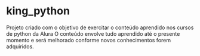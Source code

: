 # king_python
Projeto criado com o objetivo de exercitar o conteúdo aprendido nos cursos de python da Alura
O conteúdo envolve tudo aprendido até o presente momento e será melhorado conforme novos conhecimentos
forem adquiridos.
